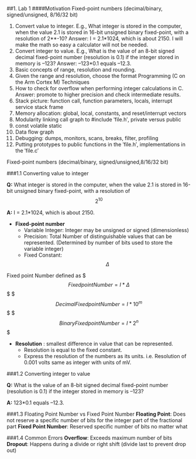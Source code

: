 

##1. Lab 1
####Motivation
Fixed-point numbers (decimal/binary, signed/unsigned, 8/16/32 bit)
1) Convert value to integer. E.g., What integer is stored in the computer, when the value 2.1 is stored in 16-bit
unsigned binary fixed-point, with a resolution of 2**-10? Answer: I = 2.1*1024, which is about 2150. I will make
the math so easy a calculator will not be needed.
2) Convert integer to value. E.g., What is the value of an 8-bit signed decimal fixed-point number (resolution is 0.1)
if the integer stored in memory is –123? Answer: –123*0.1 equals –12.3.
3) Basic concepts of range, resolution and rounding.
4) Given the range and resolution, choose the format
Programming (C on the Arm Cortex M) Techniques
1) How to check for overflow when performing integer calculations in C. Answer: promote to higher precision and
check intermediate results.
2) Stack picture: function call, function parameters, locals, interrupt service stack frame
3) Memory allocation: global, local, constants, and reset/interrupt vectors
4) Modularity linking call graph to #include ′file.h′, private versus public
5) const volatile static
6) Data flow graph
7) Debugging: dumps, monitors, scans, breaks, filter, profiling
8) Putting prototypes to public functions in the ′file.h′, implementations in the ′file.c′

Fixed-point numbers (decimal/binary, signed/unsigned,8/16/32 bit)

###1.1 Converting value to integer

**Q:** What integer is stored in the computer, when the value 2.1 is stored in 16-bit
unsigned binary fixed-point, with a resolution of $$2^{10}$$

**A:** I = 2.1*1024, which is about 2150.

* **Fixed-point number** 
	* Variable Integer: Integer may be unsigned or signed (dimensionless) 
	* Precision: Total Number of distinguishable values that can be represented. (Determined by number of bits used to store the variable integer) 
	* Fixed Constant: $$ {\Delta}$$

Fixed point Number defined as $$$ Fixed  point Number = I * {\Delta}$$$
$$$ Decimal Fixed point Number = I * 10^m $$$
$$$ Binary Fixed point Number = I * 2^n $$$

* **Resolution** : smallest difference in value that can be represented.
	* Resolution is equal to the fixed constant.
	* Express the resolution of the numbers as its units. i.e. Resolution of 0.001 volts same as integer with units of mV.

###1.2 Converting integer to value 


**Q:** What is the value of an 8-bit signed decimal fixed-point number (resolution is 0.1)
if the integer stored in memory is –123?

**A:** 123*0.1 equals –12.3.

###1.3 Floating Point Number vs Fixed Point Number 
**Floating Point**: Does not reserve a specific number of bits for the integer part of the fractional part
**Fixed Point Number**: Reserved specific number of bits no matter what

###1.4 Common Errors
**Overflow**: Exceeds maximum number of bits
**Dropout**: Happens during a divide or right shift (divide last to prevent drop out) 

